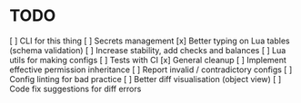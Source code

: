 # TODO

[ ] CLI for this thing
[ ] Secrets management
[x] Better typing on Lua tables (schema validation)
[ ] Increase stability, add checks and balances
[ ] Lua utils for making configs
[ ] Tests with CI
[x] General cleanup
[ ] Implement effective permission inheritance
[ ] Report invalid / contradictory configs
[ ] Config linting for bad practice
[ ] Better diff visualisation (object view)
[ ] Code fix suggestions for diff errors